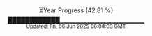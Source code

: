 <p align="center">
⏳Year Progress (42.81 %)<br>
████████████▁▁▁▁▁▁▁▁▁▁▁▁▁▁▁▁▁▁ <br>
<sub>Updated: Fri, 06 Jun 2025 06:04:03 GMT</sub>
</p>

